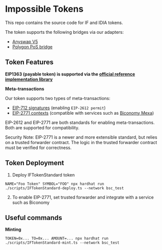 # Impossible Tokens

This repo contains the source code for IF and IDIA tokens.

The token supports the following bridges via our adapters:

- [Anyswap V5](https://github.com/connext/chaindata)
- [Polygon PoS bridge](https://github.com/maticnetwork/pos-portal)

## Token Features

**EIP1363 (payable token) is supported via the [official reference implementation library](https://github.com/vittominacori/erc1363-payable-token)**

**Meta-transactions**

Our token supports two types of meta-transactions:

- [EIP-712 signatures](https://eips.ethereum.org/EIPS/eip-712) (enabling `EIP-2612 permit`)
- [EIP-2771 contexts](https://eips.ethereum.org/EIPS/eip-2771) (compatible with services such as [Biconomy Mexa](https://docs.biconomy.io/products/enable-gasless-transactions))

EIP-2612 and EIP-2771 are both standards for enabling meta-transactions. Both are supported for compatibility.

Security Note: EIP-2771 is a newer and more extensible standard, but relies on a trusted forwarder contract. The logic in the trusted forwarder contract must be verified for correctness.

## Token Deployment

1. Deploy IFTokenStandard token

```
NAME="Foo Token" SYMBOL="FOO" npx hardhat run ./scripts/IFTokenStandard-deploy.ts --network bsc_test
```

2. To enable EIP-2771, set trusted forwarder and integrate with a service such as Biconomy

## Useful commands

**Minting**

```
TOKEN=0x... TO=0x... AMOUNT=... npx hardhat run ./scripts/IFTokenStandard-mint.ts --network bsc_test
```

